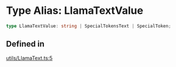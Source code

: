 # Type Alias: LlamaTextValue

```ts
type LlamaTextValue: string | SpecialTokensText | SpecialToken;
```

## Defined in

[utils/LlamaText.ts:5](https://github.com/withcatai/node-llama-cpp/blob/6405ee945e792651123189aae2612212095765b6/src/utils/LlamaText.ts#L5)
